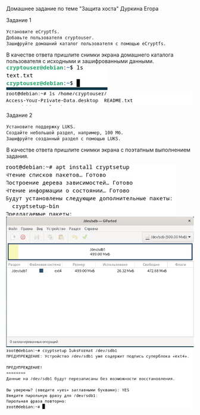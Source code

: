 Домашнее задание по теме "Защита хоста" Дуркина Егора

Задание 1

    Установите eCryptfs.
    Добавьте пользователя cryptouser.
    Зашифруйте домашний каталог пользователя с помощью eCryptfs.

В качестве ответа пришлите снимки экрана домашнего каталога пользователя с исходными и зашифрованными данными.
![otvet](https://github.com/gpad212/8-03-hw/blob/main/img/1-1.png)
![otvet](https://github.com/gpad212/8-03-hw/blob/main/img/1-2.png)

Задание 2

    Установите поддержку LUKS.
    Создайте небольшой раздел, например, 100 Мб.
    Зашифруйте созданный раздел с помощью LUKS.

В качестве ответа пришлите снимки экрана с поэтапным выполнением задания.

![otvet](https://github.com/gpad212/8-03-hw/blob/main/img/2-1.png)
![otvet](https://github.com/gpad212/8-03-hw/blob/main/img/2-2.png)
![otvet](https://github.com/gpad212/8-03-hw/blob/main/img/2-3.png)